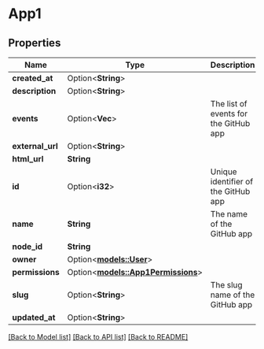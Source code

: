 # App1

## Properties

Name | Type | Description | Notes
------------ | ------------- | ------------- | -------------
**created_at** | Option<**String**> |  | 
**description** | Option<**String**> |  | 
**events** | Option<**Vec<String>**> | The list of events for the GitHub app | [optional]
**external_url** | Option<**String**> |  | 
**html_url** | **String** |  | 
**id** | Option<**i32**> | Unique identifier of the GitHub app | 
**name** | **String** | The name of the GitHub app | 
**node_id** | **String** |  | 
**owner** | Option<[**models::User**](User.md)> |  | 
**permissions** | Option<[**models::App1Permissions**](App_1_permissions.md)> |  | [optional]
**slug** | Option<**String**> | The slug name of the GitHub app | [optional]
**updated_at** | Option<**String**> |  | 

[[Back to Model list]](../README.md#documentation-for-models) [[Back to API list]](../README.md#documentation-for-api-endpoints) [[Back to README]](../README.md)


